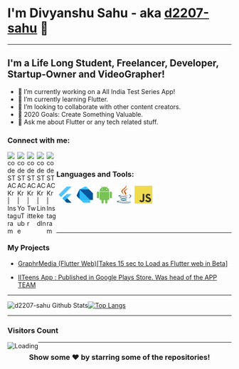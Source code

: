 # I'm Divyanshu Sahu - aka [d2207-sahu][website] 👋
---
## I'm a Life Long Student, Freelancer, Developer, Startup-Owner and VideoGrapher!
- 🔭 I’m currently working on a All India Test Series App!
- 🌱 I’m currently learning Flutter.
- 👯 I’m looking to collaborate with other content creators.
- 🥅 2020 Goals: Create Something Valuable.
- 💬 Ask me about Flutter or any tech related stuff.

### Connect with me:
[<img align="left" alt="codeSTACKr | Instagram" width="22px" src="https://cdn.jsdelivr.net/npm/simple-icons@4.8.0/icons/stackoverflow.svg" />][stackoverflow]
[<img align="left" alt="codeSTACKr | YouTube" width="22px" src="https://cdn.jsdelivr.net/npm/simple-icons@v3/icons/youtube.svg" />][youtube]
[<img align="left" alt="codeSTACKr | Twitter" width="22px" src="https://cdn.jsdelivr.net/npm/simple-icons@v3/icons/twitter.svg" />][twitter]
[<img align="left" alt="codeSTACKr | LinkedIn" width="22px" src="https://cdn.jsdelivr.net/npm/simple-icons@v3/icons/linkedin.svg" />][linkedin]
[<img align="left" alt="codeSTACKr | Instagram" width="22px" src="https://cdn.jsdelivr.net/npm/simple-icons@v3/icons/instagram.svg" />][instagram]

<br />

### Languages and Tools:

<code><img height="40" src="https://raw.githubusercontent.com/github/explore/80688e429a7d4ef2fca1e82350fe8e3517d3494d/topics/flutter/flutter.png"></code>
<code><img height="40" src="https://raw.githubusercontent.com/github/explore/80688e429a7d4ef2fca1e82350fe8e3517d3494d/topics/dart/dart.png"></code>
<code><img height="40" src="https://raw.githubusercontent.com/github/explore/80688e429a7d4ef2fca1e82350fe8e3517d3494d/topics/android/android.png"></code>
<code><img height="40" src="https://raw.githubusercontent.com/github/explore/80688e429a7d4ef2fca1e82350fe8e3517d3494d/topics/java/java.png"></code>
<code><img height="40" src="https://raw.githubusercontent.com/github/explore/80688e429a7d4ef2fca1e82350fe8e3517d3494d/topics/javascript/javascript.png"></code>

<br />
<br />

---

###  My Projects
<!-- BLOG-POST-LIST:START -->
- [GraphrMedia (Flutter Web)[Takes 15 sec to Load as Flutter web in Beta]](https://graphrmedia.in/)
<!-- BLOG-POST-LIST:END -->
<!-- BLOG-POST-LIST:START -->
- [IITeens App : Published in Google Plays Store. Was head of the APP TEAM](https://play.google.com/store/apps/details?id=com.iiteen.iiteen_app)
<!-- BLOG-POST-LIST:END -->

---

<img align="left" alt="d2207-sahu Github Stats" src="https://github-readme-stats.vercel.app/api?username=d2207-sahu&theme=gotham&show_icons=true&count_private=true&hide=prs,issues" />


[![Top Langs](https://github-readme-stats.vercel.app/api/top-langs/?username=d2207-sahu&theme=gotham&hide=swift,objective-c)](https://github.com/d2207-sahu/github-readme-stats)

---

### Visitors Count
<img align="left" src = "https://profile-counter.glitch.me/d2207-sahu/count.svg" alt ="Loading">

---

<div align="center">

### Show some ❤️ by starring some of the repositories!

</div>

[stackoverflow]: https://stackoverflow.com/users/13139719/divyanshu-sahu
[website]: https://graphrmedia.in/
[twitter]: https://twitter.com/divyanshu_sahu_?s=09
[youtube]: https://youtube.com/graphrmedia
[instagram]: https://www.instagram.com/divyanshu2207/
[linkedin]: https://www.linkedin.com/in/divyanshusahu2207/

